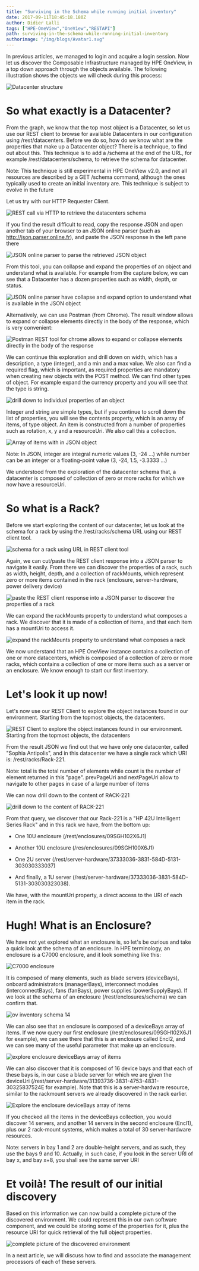 ```yaml
---
title: "Surviving in the Schema while running initial inventory"
date: 2017-09-11T18:45:18.180Z
author: Didier Lalli 
tags: ["HPE-OneView","OneView","RESTAPI"]
path: surviving-in-the-schema-while-running-initial-inventory
authorimage: "/img/blogs/Avatar1.svg"
---
```

In previous articles, we managed to login and acquire a login session.
Now let us discover the Composable Infrastructure managed by HPE
OneView, in a top down approach through the objects available. The
following illustration shows the objects we will check during this
process:

![Datacenter structure](https://hpe-developer-portal.s3.amazonaws.com/uploads/media/2017/9/ov-inventory-schema-1-1505155314126.png)

# So what exactly is a Datacenter?

From the graph, we know that the top most object is a Datacenter, so let
us use our REST client to browse for available Datacenters in our
configuration using /rest/datacenters. Before we do so, how do we know
what are the properties that make up a Datacenter object? There is a
technique, to find out about this. This technique is to add a /schema at
the end of the URL, for example /rest/datacenters/schema, to retrieve
the schema for datacenter.

Note: This technique is still experimental in HPE OneView v2.0, and not
all resources are described by a GET /schema command, although the ones
typically used to create an initial inventory are. This technique is
subject to evolve in the future

Let us try with our HTTP Requester Client.

![REST call via HTTP to retrieve the datacenters schema](https://hpe-developer-portal.s3.amazonaws.com/uploads/media/2017/9/ov-inventory-schema-2-1505155330418.png)

If you find the result difficult to read, copy the response JSON and
open another tab of your browser to an JSON online parser (such as
http://json.parser.online.fr), and paste the JSON response in the left
pane there

![JSON online parser to parse the retrieved JSON object](https://hpe-developer-portal.s3.amazonaws.com/uploads/media/2017/9/ov-inventory-schema-3-1505155337227.png)

From this tool, you can collapse and expand the properties of an object
and understand what is available. For example from the capture below, we
can see that a Datacenter has a dozen properties such as width, depth,
or status.

![JSON online parser have collapse and expand option to understand what is available in the JSON object](https://hpe-developer-portal.s3.amazonaws.com/uploads/media/2017/9/ov-inventory-schema-4-1505155343740.png)

Alternatively, we can use Postman (from Chrome). The result window
allows to expand or collapse elements directly in the body of the
response, which is very convenient:

![Postman REST tool for chrome allows to expand or collapse elements directly in the body of the response](https://hpe-developer-portal.s3.amazonaws.com/uploads/media/2017/9/ov-inventory-schema-5-1505155351099.png)

We can continue this exploration and drill down on width, which has a
description, a type (integer), and a min and a max value. We also can
find a required flag, which is important, as required properties are
mandatory when creating new objects with the POST method. We can find
other types of object. For example expand the currency property and you
will see that the type is string.

![drill down to individual properties of an object](https://hpe-developer-portal.s3.amazonaws.com/uploads/media/2017/9/ov-inventory-schema-6-1505155367635.png)

Integer and string are simple types, but if you continue to scroll down
the list of properties, you will see the contents property, which is an
array of items, of type object. An item is constructed from a number of
properties such as rotation, x, y and a resourceUri. We also call this a
collection.

![Array of items with in JSON object](https://hpe-developer-portal.s3.amazonaws.com/uploads/media/2017/9/ov-inventory-schema-7-1505155374560.png)

Note: In JSON, integer are integral numeric values (3, -24 …) while
number can be an integer or a floating-point value (3, -24, 1.5, -3.3333
…)

We understood from the exploration of the datacenter schema that, a
datacenter is composed of collection of zero or more racks for which we
now have a resourceUri.

# So what is a Rack?

Before we start exploring the content of our datacenter, let us look at
the schema for a rack by using the /rest/racks/schema URL using our REST
client tool.

![schema for a rack using URL in REST client tool](https://hpe-developer-portal.s3.amazonaws.com/uploads/media/2017/9/ov-inventory-schema-8-1505155381704.png)

Again, we can cut/paste the REST client response into a JSON parser to
navigate it easily. From there we can discover the properties of a rack,
such as width, height, depth, and a collection of rackMounts, which
represent zero or more items contained in the rack (enclosure,
server-hardware, power delivery device)

![paste the REST client response into a JSON parser to discover the properties of a rack](https://hpe-developer-portal.s3.amazonaws.com/uploads/media/2017/9/ov-inventory-schema-9-1505155389486.png)

We can expand the rackMounts property to understand what composes a
rack. We discover that it is made of a collection of items, and that
each item has a mountUri to access it.

![expand the rackMounts property to understand what composes a rack](https://hpe-developer-portal.s3.amazonaws.com/uploads/media/2017/9/ov-inventory-schema-10-1505155395931.png)

We now understand that an HPE OneView instance contains a collection of
one or more datacenters, which is composed of a collection of zero or
more racks, which contains a collection of one or more items such as a
server or an enclosure. We know enough to start our first inventory.

# Let's look it up now!

Let's now use our REST Client to explore the object instances found in
our environment. Starting from the topmost objects, the datacenters.

![REST Client to explore the object instances found in our environment. Starting from the topmost objects, the datacenters](https://hpe-developer-portal.s3.amazonaws.com/uploads/media/2017/9/ov-inventory-schema-11-1505155402777.png)

From the result JSON we find out that we have only one datacenter,
called "Sophia Antipolis", and in this datacenter we have a single rack
which URI is: /rest/racks/Rack-221.

Note: total is the total number of elements while count is the number of
element returned in this "page". prevPageUri and nextPageUri allow to
navigate to other pages in case of a large number of items

We can now drill down to the content of RACK-221

![drill down to the content of RACK-221](https://hpe-developer-portal.s3.amazonaws.com/uploads/media/2017/9/ov-inventory-schema-12-1505155409949.png)

From that query, we discover that our Rack-221 is a "HP 42U Intelligent
Series Rack" and in this rack we have, from the bottom up:

-   One 10U enclosure (/rest/enclosures/09SGH102X6J1)

-   Another 10U enclosure (/res/enclosures/09SGH100X6J1)

-   One 2U
    server (/rest/server-hardware/37333036-3831-584D-5131-303030333037)

-   And finally, a 1U
    server (/rest/server-hardware/37333036-3831-584D-5131-303030323038).

We have, with the mountUri property, a direct access to the URI of each
item in the rack.

# Hugh! What is an Enclosure?

We have not yet explored what an enclosure is, so let's be curious and
take a quick look at the schema of an enclosure. In HPE terminology, an
enclosure is a C7000 enclosure, and it look something like this:

![C7000 enclosure](https://hpe-developer-portal.s3.amazonaws.com/uploads/media/2017/9/ov-inventory-schema-13-1505155418059.png)

It is composed of many elements, such as blade servers (deviceBays),
onboard administrators (managerBays), interconnect modules
(interconnectBays), fans (fanBays), power supplies (powerSupplyBays). If
we look at the schema of an enclosure (/rest/enclosures/schema) we can
confirm that.

![ov inventory schema 14](https://hpe-developer-portal.s3.amazonaws.com/uploads/media/2017/9/ov-inventory-schema-14-1505155424179.png)

We can also see that an enclosure is composed of a deviceBays array of
items. If we now query our first enclosure
(/rest/enclosures/09SGH102X6J1 for example), we can see there that this
is an enclosure called Encl2, and we can see many of the useful
parameter that make up an enclosure.

![explore enclosure deviceBays array of items](https://hpe-developer-portal.s3.amazonaws.com/uploads/media/2017/9/ov-inventory-schema-15-1505155430487.png)

We can also discover that it is composed of 16 device bays and that each
of these bays is, in our case a blade server for which we are given the
deviceUri (/rest/server-hardware/31393736-3831-4753-4831-30325837524E
for example). Note that this is a server-hardware resource, similar to
the rackmount servers we already discovered in the rack earlier.

![Explore the enclosure deviceBays array of items](https://hpe-developer-portal.s3.amazonaws.com/uploads/media/2017/9/ov-inventory-schema-16-1505155436138.png)

If you checked all the items in the deviceBays collection, you would
discover 14 servers, and another 14 servers in the second enclosure
(Encl1), plus our 2 rack-mount systems, which makes a total of 30
server-hardware resources.

Note: servers in bay 1 and 2 are double-height servers, and as such,
they use the bays 9 and 10. Actually, in such case, if you look in the
server URI of bay x, and bay x+8, you shall see the same server URI

# Et voilà! The result of our initial discovery

Based on this information we can now build a complete picture of the
discovered environment. We could represent this in our own software
component, and we could be storing some of the properties for it, plus
the resource URI for quick retrieval of the full object properties.

![complete picture of the discovered environment](https://hpe-developer-portal.s3.amazonaws.com/uploads/media/2017/9/ov-inventory-schema-17-1505155441995.png)

In a next article, we will discuss how to find and associate the
management processors of each of these servers.